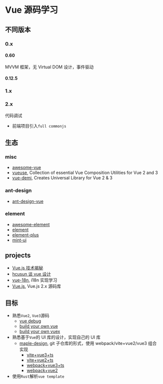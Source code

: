 # Vue 源码学习

## 不同版本

### 0.x

#### 0.60

MVVM 框架，无 Virtual DOM 设计，事件驱动

#### 0.12.5

### 1.x

### 2.x

代码调试

- 前端项目引入`full commonjs`

## 生态

### misc

- [awesome-vue](https://github.com/vuejs/awesome-vue)
- [vueuse](https://github.com/vueuse/vueuse), Collection of essential Vue Composition Utilities for Vue 2 and 3
- [vue-demi](https://github.com/vueuse/vue-demi), Creates Universal Library for Vue 2 & 3

### ant-design

- [ant-design-vue](https://github.com/vueComponent/ant-design-vue)

### element

- [awesome-element](https://github.com/ElementUI/awesome-element)
- [element](https://github.com/ElemeFE/element)
- [element-plus](https://github.com/element-plus/element-plus)
- [mint-ui](https://github.com/ElemeFE/mint-ui)

## projects

- [Vue.js 技术揭秘](../../vue-analysis/README.md)
- [hcusun 谈 vue 设计](../../vue-design/README.md)
- [vue-18n](../../maple-vue-i18n/README.md), i18n 实现学习
- [Vue.js](../../vue/README.md), Vue.js 2.x 源码库

## 目标

- 熟悉`Vue2`, `Vue3`源码
  - [vue debug](../../maple-vue-debug/README.md)
  - [build your own vue](../../maple-vue/README.md)
  - [build your own vuex](../../maple-vuex/README.md)
- 熟悉基于`Vue`的 UI 库的设计，实现自己的 UI 库
  - [maple-design](../../maple-design/README.md), git 子仓库的形式，使用 webpack/vite+vue2/vue3
    组合实现
    - [vite+vue3+ts](../../maple-vue3-vite/README.md)
    - [vite+vue2+ts](../../maple-vue2-vite/README.md)
    - [webpack+vue3+ts](../../maple-vue3-webpack/README.md)
    - [webpack+vue2](../../maple-vue2-webpack/README.md)
- 使用`Rust`解析`vue template`
